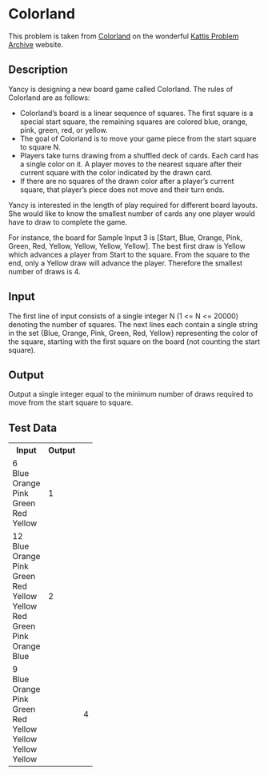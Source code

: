 # Colorland 

This problem is taken from
[Colorland](https://open.kattis.com/problems/colorland) on the wonderful
[Kattis Problem Archive](https://open.kattis.com/) website.

## Description

Yancy is designing a new board game called Colorland. The rules of Colorland
are as follows:

* Colorland’s board is a linear sequence of squares. The first square is a
  special start square, the remaining squares are colored blue, orange, pink,
  green, red, or yellow.
* The goal of Colorland is to move your game piece from the start square to
  square N.
* Players take turns drawing from a shuffled deck of cards. Each card has a
  single color on it. A player moves to the nearest square after their current
  square with the color indicated by the drawn card.
* If there are no squares of the drawn color after a player’s current square,
  that player’s piece does not move and their turn ends.

Yancy is interested in the length of play required for different board layouts.
She would like to know the smallest number of cards any one player would have
to draw to complete the game.

For instance, the board for Sample Input 3 is [Start, Blue, Orange, Pink,
Green, Red, Yellow, Yellow, Yellow, Yellow]. The best first draw is Yellow
which advances a player from Start to the square. From the square to the end,
only a Yellow draw will advance the player. Therefore the smallest number of
draws is 4.

## Input

The first line of input consists of a single integer N (1 <= N <= 20000)
denoting the number of squares. The next lines each contain a single string
in the set {Blue, Orange, Pink, Green, Red, Yellow} representing the color of
the square, starting with the first square on the board (not counting the start
square).

## Output

Output a single integer equal to the minimum number of draws required to move
from the start square to square.

## Test Data
<table>
<tr><th>Input</th><th>Output</th></tr>
<tr>
  <td>6<br>Blue<br>Orange<br>Pink<br>Green<br>Red<br>Yellow</td>
  <td>1</td>
</tr>
<tr>
  <td>12<br>Blue<br>Orange<br>Pink<br>Green<br>Red<br>Yellow<br>Yellow<br>
  Red<br>Green<br>Pink<br>Orange<br>Blue</td>
  <td>2</td>
</tr>
<tr>
  <td>9<br>Blue<br>Orange<br>Pink<br>Green<br>Red<br>Yellow<br>Yellow<br>
  Yellow<br>Yellow<td>
  <td>4</td>
</tr>
</table>
